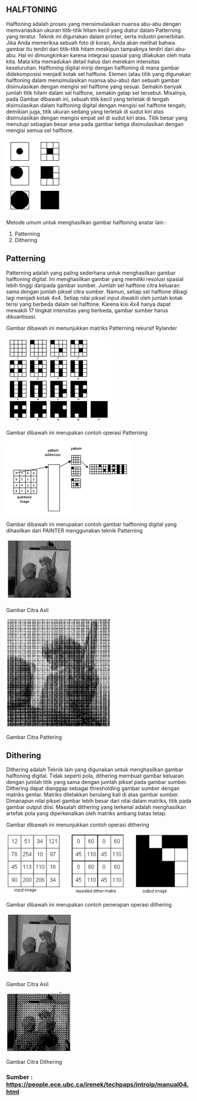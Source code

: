 ## **HALFTONING**

Halftoning adalah proses yang mensimulasikan nuansa abu-abu dengan memvariasikan ukuran titik-titik hitam kecil yang diatur dalam Patterning yang teratur. Teknik ini digunakan dalam printer, serta industri penerbitan. Jika Anda memeriksa sebuah foto di koran, Anda akan melihat bahwa gambar itu terdiri dari titik-titik hitam meskipun tampaknya terdiri dari abu-abu. Hal ini dimungkinkan karena integrasi spasial yang dilakukan oleh mata kita. Mata kita memadukan detail halus dan merekam intensitas keseluruhan. Halftoning digital mirip dengan halftoning di mana gambar didekomposisi menjadi kotak sel halftone. Elemen (atau titik yang digunakan halftoning dalam mensimulasikan nuansa abu-abu) dari sebuah gambar disimulasikan dengan mengisi sel halftone yang sesuai. Semakin banyak jumlah titik hitam dalam sel halftone, semakin gelap sel tersebut. Misalnya, pada Gambar dIbawah ini, sebuah titik kecil yang terletak di tengah disimulasikan dalam halftoning digital dengan mengisi sel halftone tengah; demikian juga, titik ukuran sedang yang terletak di sudut kiri atas disimulasikan dengan mengisi empat sel di sudut kiri atas. Titik besar yang menutupi sebagian besar area pada gambar ketiga disimulasikan dengan mengisi semua sel halftone.

![gambar](/Tugas%203/gambar/1.png)

Metode umum untuk menghasilkan gambar halftoning anatar lain :
1. Patterning
2. Dithering

## **Patterning**

Patterning adalah yang paling sederhana untuk menghasilkan gambar halftoning digital. Ini menghasilkan gambar yang memiliki resolusi spasial lebih tinggi daripada gambar sumber. Jumlah sel halftone citra keluaran sama dengan jumlah piksel citra sumber. Namun, setiap sel halftone dibagi lagi menjadi kotak 4x4. Setiap nilai piksel input diwakili oleh jumlah kotak terisi yang berbeda dalam sel halftone. Karena kisi 4x4 hanya dapat mewakili 17 tingkat intensitas yang berbeda, gambar sumber harus dikuantisasi.

Gambar dibawah ini menunjukkan matriks Patterning rekursif Rylander

![gambar](/Tugas%203/gambar/2.1.png)

Gambar dibawah ini merupakan contoh operasi Patterning

![gambar](/Tugas%203/gambar/2.2.png)

Gambar dibawah ini merupakan contoh gambar halftoning digital yang dihasilkan dari PAINTER menggunakan teknik Patterning

![gambar](/Tugas%203/gambar/2.3.png)

Gambar Citra Asli

![gambar](/Tugas%203/gambar/2.4.png)

Gambar Citra Pattering

## **Dithering**
Dithering adalah Teknik lain yang digunakan untuk menghasilkan gambar halftoning digital. Tidak seperti pola, dithering membuat gambar keluaran dengan jumlah titik yang sama dengan jumlah piksel pada gambar sumber. Dithering dapat dianggap sebagai thresholding gambar sumber dengan matriks gentar. Matriks diletakkan berulang kali di atas gambar sumber. Dimanapun nilai piksel gambar lebih besar dari nilai dalam matriks, titik pada gambar output diisi. Masalah dithering yang terkenal adalah menghasilkan artefak pola yang diperkenalkan oleh matriks ambang batas tetap.

Gambar dibawah ini menunjukkan contoh operasi dithering

![gambar](/Tugas%203/gambar/3.1.png)

Gambar dibawah ini merupakan contoh penerapan operasi dithering

![gambar](/Tugas%203/gambar/3.2.png)

Gambar Citra Asli

![gambar](/Tugas%203/gambar/3.3.png)

Gambar Citra Dithering


### **Sumber :** <https://people.ece.ubc.ca/irenek/techpaps/introip/manual04.html>